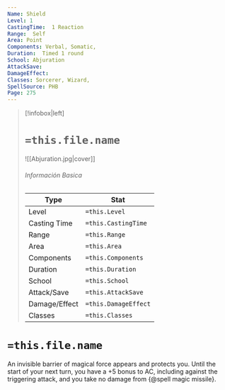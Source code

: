 ```yaml
---
Name: Shield
Level: 1
CastingTime:  1 Reaction 
Range:  Self
Area: Point
Components: Verbal, Somatic, 
Duration:  Timed 1 round
School: Abjuration
AttackSave: 
DamageEffect: 
Classes: Sorcerer, Wizard, 
SpellSource: PHB
Page: 275
---
```


>[!infobox|left]
># `=this.file.name`
>![[Abjuration.jpg|cover]]
> ###### Información Basica
> Type |  Stat |
> ---|---|
> Level | `=this.Level` |
> Casting Time | `=this.CastingTime` |
> Range | `=this.Range` |
> Area | `=this.Area` |
> Components | `=this.Components` |
> Duration | `=this.Duration` |
> School | `=this.School` |
> Attack/Save | `=this.AttackSave` |
> Damage/Effect | `=this.DamageEffect` |
> Classes | `=this.Classes` |

# `=this.file.name`
An invisible barrier of magical force appears and protects you. Until the start of your next turn, you have a +5 bonus to AC, including against the triggering attack, and you take no damage from {@spell magic missile}.



 


